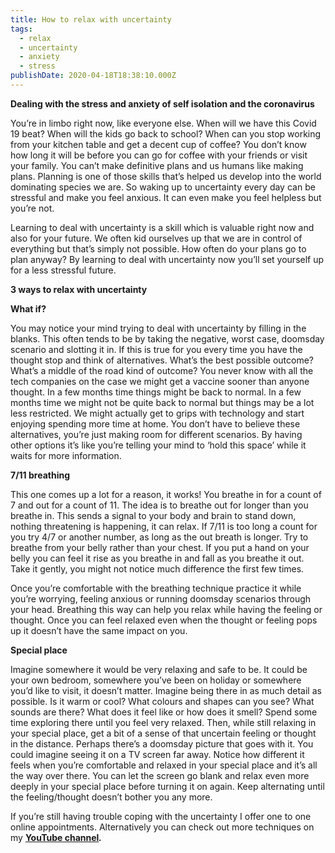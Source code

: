 ```yaml
---
title: How to relax with uncertainty
tags:
  - relax
  - uncertainty
  - anxiety
  - stress
publishDate: 2020-04-18T18:38:10.000Z
---
```

**Dealing with the stress and anxiety of self isolation and the coronavirus**

You’re in limbo right now, like everyone else. When will we have this Covid 19 beat? When will the kids go back to school? When can you stop working from your kitchen table and get a decent cup of coffee? You don’t know how long it will be before you can go for coffee with your friends or visit your family. You can’t make definitive plans and us humans like making plans. Planning is one of those skills that’s helped us develop into the world dominating species we are. So waking up to uncertainty every day can be stressful and make you feel anxious. It can even make you feel helpless but you’re not.

Learning to deal with uncertainty is a skill which is valuable right now and also for your future. We often kid ourselves up that we are in control of everything but that’s simply not possible. How often do your plans go to plan anyway? By learning to deal with uncertainty now you’ll set yourself up for a less stressful future.

**3 ways to relax with uncertainty**

**What if?**

You may notice your mind trying to deal with uncertainty by filling in the blanks. This often tends to be by taking the negative, worst case, doomsday scenario and slotting it in. If this is true for you every time you have the thought stop and think of alternatives. What’s the best possible outcome? What’s a middle of the road kind of outcome? You never know with all the tech companies on the case we might get a vaccine sooner than anyone thought. In a few months time things might be back to normal. In a few months time we might not be quite back to normal but things may be a lot less restricted. We might actually get to grips with technology and start enjoying spending more time at home. You don’t have to believe these alternatives, you’re just making room for different scenarios. By having other options it’s like you’re telling your mind to ‘hold this space’ while it waits for more information.

**7/11 breathing**

This one comes up a lot for a reason, it works! You breathe in for a count of 7 and out for a count of 11. The idea is to breathe out for longer than you breathe in. This sends a signal to your body and brain to stand down, nothing threatening is happening, it can relax. If 7/11 is too long a count for you try 4/7 or another number, as long as the out breath is longer. Try to breathe from your belly rather than your chest. If you put a hand on your belly you can feel it rise as you breathe in and fall as you breathe it out. Take it gently, you might not notice much difference the first few times.

Once you’re comfortable with the breathing technique practice it while you’re worrying, feeling anxious or running doomsday scenarios through your head. Breathing this way can help you relax while having the feeling or thought. Once you can feel relaxed even when the thought or feeling pops up it doesn’t have the same impact on you.

**Special place**

Imagine somewhere it would be very relaxing and safe to be. It could be your own bedroom, somewhere you’ve been on holiday or somewhere you’d like to visit, it doesn’t matter. Imagine being there in as much detail as possible. Is it warm or cool? What colours and shapes can you see? What sounds are there? What does it feel like or how does it smell? Spend some time exploring there until you feel very relaxed. Then, while still relaxing in your special place, get a bit of a sense of that uncertain feeling or thought in the distance. Perhaps there’s a doomsday picture that goes with it. You could imagine seeing it on a TV screen far away. Notice how different it feels when you’re comfortable and relaxed in your special place and it’s all the way over there. You can let the screen go blank and relax even more deeply in your special place before turning it on again. Keep alternating until the feeling/thought doesn’t bother you any more.

If you’re still having trouble coping with the uncertainty I offer one to one online appointments. Alternatively you can check out more techniques on my **[YouTube channel](https://www.youtube.com/channel/UCJcTNav3REGTI1UYEOQkhGQ/)*.***